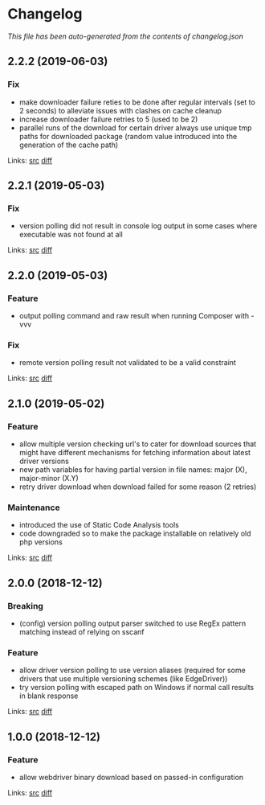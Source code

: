 # Changelog

_This file has been auto-generated from the contents of changelog.json_

## 2.2.2 (2019-06-03)

### Fix

* make downloader failure reties to be done after regular intervals (set to 2 seconds) to alleviate issues with clashes on cache cleanup
* increase downloader failure retries to 5 (used to be 2)
* parallel runs of the download for certain driver always use unique tmp paths for downloaded package (random value introduced into the generation of the cache path)

Links: [src](https://github.com/vaimo/webdriver-binary-downloader/tree/2.2.2) [diff](https://github.com/vaimo/webdriver-binary-downloader/compare/2.2.1...2.2.2)

## 2.2.1 (2019-05-03)

### Fix

* version polling did not result in console log output in some cases where executable was not found at all

Links: [src](https://github.com/vaimo/webdriver-binary-downloader/tree/2.2.1) [diff](https://github.com/vaimo/webdriver-binary-downloader/compare/2.2.0...2.2.1)

## 2.2.0 (2019-05-03)

### Feature

* output polling command and raw result when running Composer with -vvv

### Fix

* remote version polling result not validated to be a valid constraint

Links: [src](https://github.com/vaimo/webdriver-binary-downloader/tree/2.2.0) [diff](https://github.com/vaimo/webdriver-binary-downloader/compare/2.1.0...2.2.0)

## 2.1.0 (2019-05-02)

### Feature

* allow multiple version checking url's to cater for download sources that might have different mechanisms for fetching information about latest driver versions
* new path variables for having partial version in file names: major (X), major-minor (X.Y)
* retry driver download when download failed for some reason (2 retries)

### Maintenance

* introduced the use of Static Code Analysis tools
* code downgraded so to make the package installable on relatively old php versions

Links: [src](https://github.com/vaimo/webdriver-binary-downloader/tree/2.1.0) [diff](https://github.com/vaimo/webdriver-binary-downloader/compare/2.0.0...2.1.0)

## 2.0.0 (2018-12-12)

### Breaking

* (config) version polling output parser switched to use RegEx pattern matching instead of relying on sscanf

### Feature

* allow driver version polling to use version aliases (required for some drivers that use multiple versioning schemes (like EdgeDriver))
* try version polling with escaped path on Windows if normal call results in blank response

Links: [src](https://github.com/vaimo/webdriver-binary-downloader/tree/2.0.0) [diff](https://github.com/vaimo/webdriver-binary-downloader/compare/1.0.0...2.0.0)

## 1.0.0 (2018-12-12)

### Feature

* allow webdriver binary download based on passed-in configuration

Links: [src](https://github.com/vaimo/webdriver-binary-downloader/tree/1.0.0) [diff](https://github.com/vaimo/webdriver-binary-downloader/compare/7d40067f71ec830a9589bf63b6117753c1e77746...1.0.0)